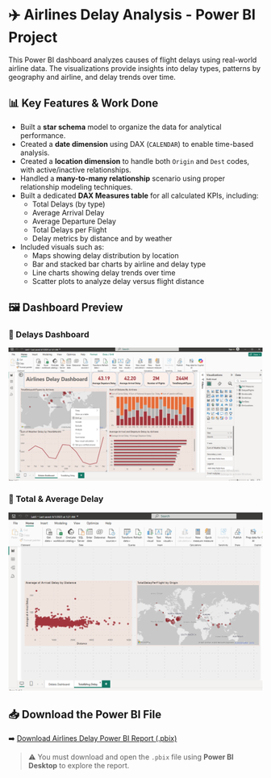 # ✈️ Airlines Delay Analysis - Power BI Project

This Power BI dashboard analyzes causes of flight delays using real-world airline data. The visualizations provide insights into delay types, patterns by geography and airline, and delay trends over time.

## 📊 Key Features & Work Done

- Built a **star schema** model to organize the data for analytical performance.
- Created a **date dimension** using DAX (`CALENDAR`) to enable time-based analysis.
- Created a **location dimension** to handle both `Origin` and `Dest` codes, with active/inactive relationships.
- Handled a **many-to-many relationship** scenario using proper relationship modeling techniques.
- Built a dedicated **DAX Measures table** for all calculated KPIs, including:
  - Total Delays (by type)
  - Average Arrival Delay
  - Average Departure Delay
  - Total Delays per Flight
  - Delay metrics by distance and by weather
- Included visuals such as:
  - Maps showing delay distribution by location
  - Bar and stacked bar charts by airline and delay type
  - Line charts showing delay trends over time
  - Scatter plots to analyze delay versus flight distance

## 🖼️ Dashboard Preview

### 📍 Delays Dashboard  
![Delays Dashboard](./Airlines-Delay-Dashboard/Dashboard%20Screenshot.png)

### 📍 Total & Average Delay  
![Total & Avg Delay](./Airlines-Delay-Dashboard/Dashboard2%20Screenshot.png)

## 📥 Download the Power BI File

➡️ [Download Airlines Delay Power BI Report (.pbix)](https://drive.google.com/uc?export=download&id=1vMOnFzAI7YGg3lP7KWUoMgas9McoAGiH)

> ⚠️ You must download and open the `.pbix` file using **Power BI Desktop** to explore the report.
